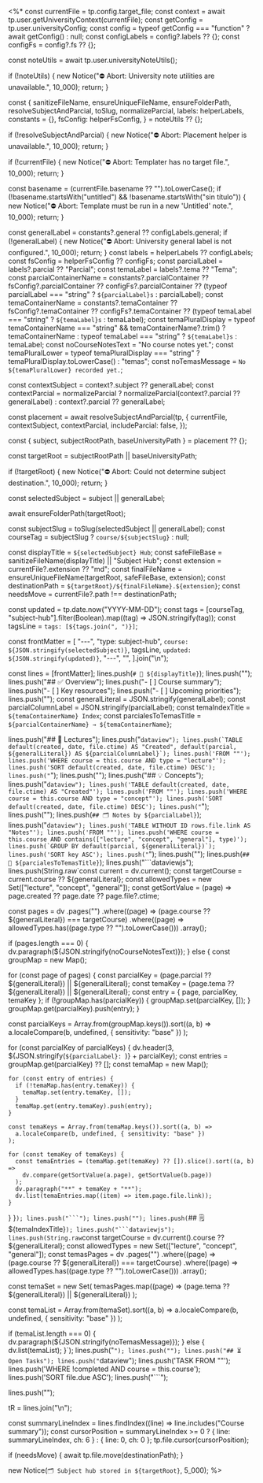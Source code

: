 <%*
const currentFile = tp.config.target_file;
const context = await tp.user.getUniversityContext(currentFile);
const getConfig = tp.user.universityConfig;
const config = typeof getConfig === "function" ? await getConfig() : null;
const configLabels = config?.labels ?? {};
const configFs = config?.fs ?? {};

const noteUtils = await tp.user.universityNoteUtils();

if (!noteUtils) {
  new Notice("⛔️ Abort: University note utilities are unavailable.", 10_000);
  return;
}

const {
  sanitizeFileName,
  ensureUniqueFileName,
  ensureFolderPath,
  resolveSubjectAndParcial,
  toSlug,
  normalizeParcial,
  labels: helperLabels,
  constants = {},
  fsConfig: helperFsConfig,
} = noteUtils ?? {};

if (!resolveSubjectAndParcial) {
  new Notice("⛔️ Abort: Placement helper is unavailable.", 10_000);
  return;
}

if (!currentFile) {
  new Notice("⛔️ Abort: Templater has no target file.", 10_000);
  return;
}

const basename = (currentFile.basename ?? "").toLowerCase();
if (!basename.startsWith("untitled") && !basename.startsWith("sin título")) {
  new Notice("⛔️ Abort: Template must be run in a new 'Untitled' note.", 10_000);
  return;
}

const generalLabel = constants?.general ?? configLabels.general;
if (!generalLabel) {
  new Notice("⛔️ Abort: University general label is not configured.", 10_000);
  return;
}
const labels = helperLabels ?? configLabels;
const fsConfig = helperFsConfig ?? configFs;
const parcialLabel = labels?.parcial ?? "Parcial";
const temaLabel = labels?.tema ?? "Tema";
const parcialContainerName =
  constants?.parcialContainer ??
  fsConfig?.parcialContainer ??
  configFs?.parcialContainer ??
  (typeof parcialLabel === "string" ? `${parcialLabel}s` : parcialLabel);
const temaContainerName =
  constants?.temaContainer ??
  fsConfig?.temaContainer ??
  configFs?.temaContainer ??
  (typeof temaLabel === "string" ? `${temaLabel}s` : temaLabel);
const temaPluralDisplay =
  typeof temaContainerName === "string" && temaContainerName?.trim()
    ? temaContainerName
    : typeof temaLabel === "string"
    ? `${temaLabel}s`
    : temaLabel;
const noCourseNotesText = "No course notes yet.";
const temaPluralLower =
  typeof temaPluralDisplay === "string" ? temaPluralDisplay.toLowerCase() : "temas";
const noTemasMessage = `No ${temaPluralLower} recorded yet.`;

const contextSubject = context?.subject ?? generalLabel;
const contextParcial = normalizeParcial
  ? normalizeParcial(context?.parcial ?? generalLabel)
  : context?.parcial ?? generalLabel;

const placement = await resolveSubjectAndParcial(tp, {
  currentFile,
  contextSubject,
  contextParcial,
  includeParcial: false,
});

const { subject, subjectRootPath, baseUniversityPath } = placement ?? {};

const targetRoot = subjectRootPath || baseUniversityPath;

if (!targetRoot) {
  new Notice("⛔️ Abort: Could not determine subject destination.", 10_000);
  return;
}

const selectedSubject = subject || generalLabel;

await ensureFolderPath(targetRoot);

const subjectSlug = toSlug(selectedSubject || generalLabel);
const courseTag = subjectSlug ? `course/${subjectSlug}` : null;

const displayTitle = `${selectedSubject} Hub`;
const safeFileBase = sanitizeFileName(displayTitle) || "Subject Hub";
const extension = currentFile?.extension ?? "md";
const finalFileName = ensureUniqueFileName(targetRoot, safeFileBase, extension);
const destinationPath = `${targetRoot}/${finalFileName}.${extension}`;
const needsMove = currentFile?.path !== destinationPath;

const updated = tp.date.now("YYYY-MM-DD");
const tags = [courseTag, "subject-hub"].filter(Boolean).map((tag) => JSON.stringify(tag));
const tagsLine = `tags: [${tags.join(", ")}]`;

const frontMatter = [
  "---",
  "type: subject-hub",
  `course: ${JSON.stringify(selectedSubject)}`,
  tagsLine,
  `updated: ${JSON.stringify(updated)}`,
  "---",
  "",
].join("\n");

const lines = [frontMatter];
lines.push(`# 🧭 ${displayTitle}`);
lines.push("");
lines.push("## ✅ Overview");
lines.push("- [ ] Course summary");
lines.push("- [ ] Key resources");
lines.push("- [ ] Upcoming priorities");
lines.push("");
const generalLiteral = JSON.stringify(generalLabel);
const parcialColumnLabel = JSON.stringify(parcialLabel);
const temaIndexTitle = `${temaContainerName} Index`;
const parcialesToTemasTitle = `${parcialContainerName} → ${temaContainerName}`;

lines.push("## 📘 Lectures");
lines.push("```dataview");
lines.push(`TABLE default(created, date, file.ctime) AS "Created", default(parcial, ${generalLiteral}) AS ${parcialColumnLabel}`);
lines.push('FROM ""');
lines.push('WHERE course = this.course AND type = "lecture"');
lines.push('SORT default(created, date, file.ctime) DESC');
lines.push("```");
lines.push("");
lines.push("## 💡 Concepts");
lines.push("```dataview");
lines.push('TABLE default(created, date, file.ctime) AS "Created"');
lines.push('FROM ""');
lines.push('WHERE course = this.course AND type = "concept"');
lines.push('SORT default(created, date, file.ctime) DESC');
lines.push("```");
lines.push("");
lines.push(`## 🗂️ Notes by ${parcialLabel}`);
lines.push("```dataview");
lines.push('TABLE WITHOUT ID rows.file.link AS "Notes"');
lines.push('FROM ""');
lines.push('WHERE course = this.course AND contains(["lecture", "concept", "general"], type)');
lines.push(`GROUP BY default(parcial, ${generalLiteral})`);
lines.push('SORT key ASC');
lines.push("```");
lines.push("");
lines.push(`## 🧭 ${parcialesToTemasTitle}`);
lines.push("```dataviewjs");
lines.push(String.raw`const current = dv.current();
const targetCourse = current.course ?? ${generalLiteral};
const allowedTypes = new Set(["lecture", "concept", "general"]);
const getSortValue = (page) => page.created ?? page.date ?? page.file?.ctime;

const pages = dv
  .pages("")
  .where((page) => (page.course ?? ${generalLiteral}) === targetCourse)
  .where((page) => allowedTypes.has((page.type ?? "").toLowerCase()))
  .array();

if (pages.length === 0) {
  dv.paragraph(${JSON.stringify(noCourseNotesText)});
} else {
  const groupMap = new Map();

  for (const page of pages) {
    const parcialKey = (page.parcial ?? ${generalLiteral}) || ${generalLiteral};
    const temaKey = (page.tema ?? ${generalLiteral}) || ${generalLiteral};
    const entry = { page, parcialKey, temaKey };
    if (!groupMap.has(parcialKey)) {
      groupMap.set(parcialKey, []);
    }
    groupMap.get(parcialKey).push(entry);
  }

  const parcialKeys = Array.from(groupMap.keys()).sort((a, b) =>
    a.localeCompare(b, undefined, { sensitivity: "base" })
  );

  for (const parcialKey of parcialKeys) {
    dv.header(3, ${JSON.stringify(`${parcialLabel}: `)} + parcialKey);
    const entries = groupMap.get(parcialKey) ?? [];
    const temaMap = new Map();

    for (const entry of entries) {
      if (!temaMap.has(entry.temaKey)) {
        temaMap.set(entry.temaKey, []);
      }
      temaMap.get(entry.temaKey).push(entry);
    }

    const temaKeys = Array.from(temaMap.keys()).sort((a, b) =>
      a.localeCompare(b, undefined, { sensitivity: "base" })
    );

    for (const temaKey of temaKeys) {
      const temaEntries = (temaMap.get(temaKey) ?? []).slice().sort((a, b) =>
        dv.compare(getSortValue(a.page), getSortValue(b.page))
      );
      dv.paragraph("**" + temaKey + "**");
      dv.list(temaEntries.map((item) => item.page.file.link));
    }
  }
}`);
lines.push("```");
lines.push("");
lines.push(`## 🗒️ ${temaIndexTitle}`);
lines.push("```dataviewjs");
lines.push(String.raw`const targetCourse = dv.current().course ?? ${generalLiteral};
const allowedTypes = new Set(["lecture", "concept", "general"]);
const temasPages = dv
  .pages("")
  .where((page) => (page.course ?? ${generalLiteral}) === targetCourse)
  .where((page) => allowedTypes.has((page.type ?? "").toLowerCase()))
  .array();

const temaSet = new Set(
  temasPages.map((page) => (page.tema ?? ${generalLiteral}) || ${generalLiteral})
);

const temaList = Array.from(temaSet).sort((a, b) =>
  a.localeCompare(b, undefined, { sensitivity: "base" })
);

if (temaList.length === 0) {
  dv.paragraph(${JSON.stringify(noTemasMessage)});
} else {
  dv.list(temaList);
}`);
lines.push("```");
lines.push("");
lines.push("## ⏳ Open Tasks");
lines.push("```dataview");
lines.push('TASK FROM ""');
lines.push('WHERE !completed AND course = this.course');
lines.push('SORT file.due ASC');
lines.push("```");

lines.push("");

tR = lines.join("\n");

const summaryLineIndex = lines.findIndex((line) => line.includes("Course summary"));
const cursorPosition =
  summaryLineIndex >= 0 ? { line: summaryLineIndex, ch: 6 } : { line: 0, ch: 0 };
tp.file.cursor(cursorPosition);

if (needsMove) {
  await tp.file.move(destinationPath);
}

new Notice(`🗂️ Subject hub stored in ${targetRoot}`, 5_000);
%>
